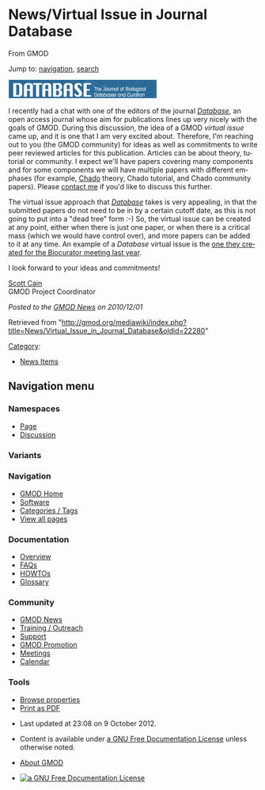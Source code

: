 <div id="mw-page-base" class="noprint">

</div>

<div id="mw-head-base" class="noprint">

</div>

<div id="content" class="mw-body" role="main">

<span id="top"></span>

<div id="mw-js-message" style="display:none;">

</div>



# <span dir="auto">News/Virtual Issue in Journal Database</span>

<div id="bodyContent">

<div id="siteSub">

From GMOD

</div>

<div id="contentSub">

</div>

<div id="jump-to-nav" class="mw-jump">

Jump to: [navigation](#mw-navigation), [search](#p-search)

</div>

<div id="mw-content-text" class="mw-content-ltr" lang="en" dir="ltr">

<div class="floatright">

<a href="http://database.oxfordjournals.org/" rel="nofollow"
title="Database: The Journal of Biological Databases and Curation"><img
src="../../mediawiki/images/thumb/3/3d/DatabaseJournal.jpg/300px-DatabaseJournal.jpg.png"
srcset="../../mediawiki/images/thumb/3/3d/DatabaseJournal.jpg/450px-DatabaseJournal.jpg.png 1.5x, ../../mediawiki/images/thumb/3/3d/DatabaseJournal.jpg/600px-DatabaseJournal.jpg.png 2x"
width="300" height="37"
alt="Database: The Journal of Biological Databases and Curation" /></a>

</div>

I recently had a chat with one of the editors of the journal
<a href="http://database.oxfordjournals.org/" class="external text"
rel="nofollow"><em>Database</em></a>, an open access journal whose aim
for publications lines up very nicely with the goals of GMOD. During
this discussion, the idea of a GMOD *virtual issue* came up, and it is
one that I am very excited about. Therefore, I'm reaching out to you
(the GMOD community) for ideas as well as commitments to write peer
reviewed articles for this publication. Articles can be about theory,
tutorial or community. I expect we'll have papers covering many
components and for some components we will have multiple papers with
different emphases (for example,
<a href="../Chado" class="mw-redirect" title="Chado">Chado</a> theory,
Chado tutorial, and Chado community papers). Please
<a href="mailto:scott@scottcain.net" class="external text"
rel="nofollow">contact me</a> if you'd like to discuss this further.

The virtual issue approach that
*<a href="http://database.oxfordjournals.org/" class="external text"
rel="nofollow">Database</a>* takes is very appealing, in that the
submitted papers do not need to be in by a certain cutoff date, as this
is not going to put into a "dead tree" form :-) So, the virtual issue
can be created at any point, either when there is just one paper, or
when there is a critical mass (which we would have control over), and
more papers can be added to it at any time. An example of a *Database*
virtual issue is the <a
href="http://www.oxfordjournals.org/our_journals/databa/biocuration_virtual_issue.html"
class="external text" rel="nofollow">one they created for the Biocurator
meeting last year</a>.

I look forward to your ideas and commitments!

[Scott Cain](../User:Scott "User:Scott")  
GMOD Project Coordinator

  

<div class="newsfooter">

*Posted to the [GMOD News](../GMOD_News "GMOD News") on 2010/12/01*

</div>

</div>

<div class="printfooter">

Retrieved from
"<http://gmod.org/mediawiki/index.php?title=News/Virtual_Issue_in_Journal_Database&oldid=22280>"

</div>

<div id="catlinks" class="catlinks">

<div id="mw-normal-catlinks" class="mw-normal-catlinks">

[Category](../Special:Categories "Special:Categories"):

- [News Items](../Category:News_Items "Category:News Items")

</div>

</div>

<div class="visualClear">

</div>

</div>

</div>

<div id="mw-navigation">

## Navigation menu

<div id="mw-head">



<div id="left-navigation">

<div id="p-namespaces" class="vectorTabs" role="navigation"
aria-labelledby="p-namespaces-label">

### Namespaces

- <span id="ca-nstab-main"><a href="Virtual_Issue_in_Journal_Database" accesskey="c"
  title="View the content page [c]">Page</a></span>
- <span id="ca-talk"><a
  href="http://gmod.org/mediawiki/index.php?title=Talk:News/Virtual_Issue_in_Journal_Database&amp;action=edit&amp;redlink=1"
  accesskey="t"
  title="Discussion about the content page [t]">Discussion</a></span>

</div>

<div id="p-variants" class="vectorMenu emptyPortlet" role="navigation"
aria-labelledby="p-variants-label">

### 

### Variants[](#)

<div class="menu">

</div>

</div>

</div>

<div id="right-navigation">





</div>



</div>

</div>

</div>

<div id="mw-panel">

<div id="p-logo" role="banner">

<a href="../Main_Page"
style="background-image: url(../../images/GMOD-cogs.png);"
title="Visit the main page"></a>

</div>

<div id="p-Navigation" class="portal" role="navigation"
aria-labelledby="p-Navigation-label">

### Navigation

<div class="body">

- <span id="n-GMOD-Home">[GMOD Home](../Main_Page)</span>
- <span id="n-Software">[Software](../GMOD_Components)</span>
- <span id="n-Categories-.2F-Tags">[Categories /
  Tags](../Categories)</span>
- <span id="n-View-all-pages">[View all
  pages](../Special:AllPages)</span>

</div>

</div>

<div id="p-Documentation" class="portal" role="navigation"
aria-labelledby="p-Documentation-label">

### Documentation

<div class="body">

- <span id="n-Overview">[Overview](../Overview)</span>
- <span id="n-FAQs">[FAQs](../Category:FAQ)</span>
- <span id="n-HOWTOs">[HOWTOs](../Category:HOWTO)</span>
- <span id="n-Glossary">[Glossary](../Glossary)</span>

</div>

</div>

<div id="p-Community" class="portal" role="navigation"
aria-labelledby="p-Community-label">

### Community

<div class="body">

- <span id="n-GMOD-News">[GMOD News](../GMOD_News)</span>
- <span id="n-Training-.2F-Outreach">[Training /
  Outreach](../Training_and_Outreach)</span>
- <span id="n-Support">[Support](../Support)</span>
- <span id="n-GMOD-Promotion">[GMOD Promotion](../GMOD_Promotion)</span>
- <span id="n-Meetings">[Meetings](../Meetings)</span>
- <span id="n-Calendar">[Calendar](../Calendar)</span>

</div>

</div>

<div id="p-tb" class="portal" role="navigation"
aria-labelledby="p-tb-label">

### Tools

<div class="body">


- <span id="t-smwbrowselink"><a href="../Special:Browse/News-2FVirtual_Issue_in_Journal_Database"
  rel="smw-browse">Browse properties</a></span>
- <span id="t-pdf">[Print as
  PDF](http://gmod.org/mediawiki/index.php?title=Special:PdfPrint&page=News/Virtual_Issue_in_Journal_Database)</span>

</div>

</div>

</div>

</div>

<div id="footer" role="contentinfo">

- <span id="footer-info-lastmod">Last updated at 23:08 on 9 October
  2012.</span>
<!-- - <span id="footer-info-viewcount">6,686 page views.</span> -->
- <span id="footer-info-copyright">Content is available under
  <a href="http://www.gnu.org/licenses/fdl-1.3.html" class="external"
  rel="nofollow">a GNU Free Documentation License</a> unless otherwise
  noted.</span>

<!-- -->

- <span id="footer-places-about">[About
  GMOD](../GMOD:About "GMOD:About")</span>

<!-- -->

- <span id="footer-copyrightico">[<img src="http://www.gnu.org/graphics/gfdl-logo-small.png" width="88"
  height="31" alt="a GNU Free Documentation License" />](http://www.gnu.org/licenses/fdl-1.3.html)</span>


<div style="clear:both">

</div>

</div>

